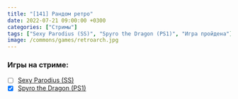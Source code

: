 ```yaml
---
title: "[141] Рандом ретро"
date: 2022-07-21 09:00:00 +0300
categories: ["Стримы"]
tags: ["Sexy Parodius (SS)", "Spyro the Dragon (PS1)", "Игра пройдена"]
image: /commons/games/retroarch.jpg
---
```


### Игры на стриме:
+ [ ] [Sexy Parodius (SS)](/tags/sexy-parodius-ss)
+ [x] [Spyro the Dragon (PS1)](/tags/spyro-the-dragon-ps1)
